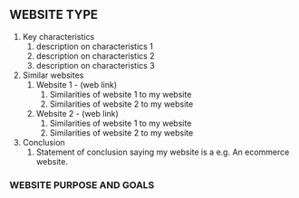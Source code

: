## WEBSITE TYPE ##

1. Key characteristics
    1. description on characteristics 1
    2. description on characteristics 2
    3. description on characteristics 3
2. Similar websites
    1. Website 1 - (web link)
        1. Similarities of website 1 to my website
        2. Similarities of website 2 to my website
    2. Website 2 - (web link)
        1. Similarities of website 1 to my website
        2. Similarities of website 2 to my website
3. Conclusion
    1. Statement of conclusion saying my website is a e.g. An ecommerce website.

### WEBSITE PURPOSE AND GOALS ###

